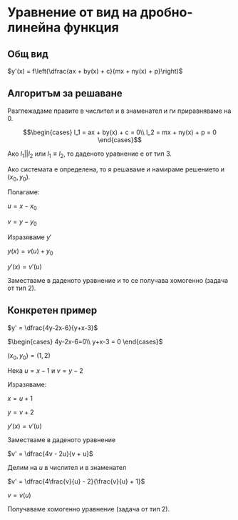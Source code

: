 # Уравнение от вид на дробно-линейна функция

## Общ вид

$y'(x) = f\left(\dfrac{ax + by(x) + c}{mx + ny(x) + p}\right)$

## Алгоритъм за решаване

Разглежадаме правите в числител и в знаменател и ги приравняваме на $0$.

```math
\begin{cases}
l_1 = ax + by(x) + c = 0\\
l_2 = mx + ny(x) + p = 0
\end{cases}
```

Ако $l_1 || l_2$ или $l_1 \equiv l_2$, то даденото уравнение е от тип 3.

Ако системата е определена, то я решаваме и намираме решението и $(x_0, y_0)$.

Полагаме:

$u = x - x_0$

$v = y - y_0$

Изразяваме $y'$

$y(x) = v(u) + y_0$

$y'(x) = v'(u)$

Заместваме в даденото уравнение и то се получава хомогенно (задача от тип 2).

## Конкретен пример

$y' = \dfrac{4y-2x-6}{y+x-3}$

$\begin{cases}
4y-2x-6=0\\
y+x-3 = 0
\end{cases}$

$(x_0, y_0) = (1, 2)$

Нека $u = x - 1$  и $v = y - 2$

Изразяваме:

$x = u + 1$

$y = v + 2$

$y'(x) = v'(u)$

Заместваме в даденото уравнение

$v' = \dfrac{4v - 2u}{v + u}$

Делим на $u$ в числител и в знаменател

$v' = \dfrac{4\frac{v}{u} - 2}{\frac{v}{u} + 1}$

$v = v(u)$

Получаваме хомогенно уравнение (задача от тип 2).